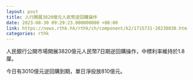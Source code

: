 ```yaml
---
layout: post
title: 人行開展3820億元人民幣逆回購操作
date: 2023-08-30 09:29:23.000000000 +08:00
link: https://news.rthk.hk/rthk/ch/component/k2/1715731-20230830.htm
categories: rthk
---
```


人民銀行公開市場開展3820億元人民幣7日期逆回購操作，中標利率維持於1.8厘。

今日有3010億元逆回購到期，單日淨投放810億元。
